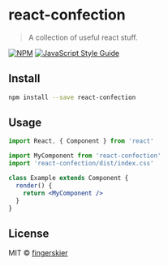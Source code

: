 # react-confection

> A collection of useful react stuff.

[![NPM](https://img.shields.io/npm/v/react-confection.svg)](https://www.npmjs.com/package/react-confection) [![JavaScript Style Guide](https://img.shields.io/badge/code_style-standard-brightgreen.svg)](https://standardjs.com)

## Install

```bash
npm install --save react-confection
```

## Usage

```jsx
import React, { Component } from 'react'

import MyComponent from 'react-confection'
import 'react-confection/dist/index.css'

class Example extends Component {
  render() {
    return <MyComponent />
  }
}
```

## License

MIT © [fingerskier](https://github.com/fingerskier)
